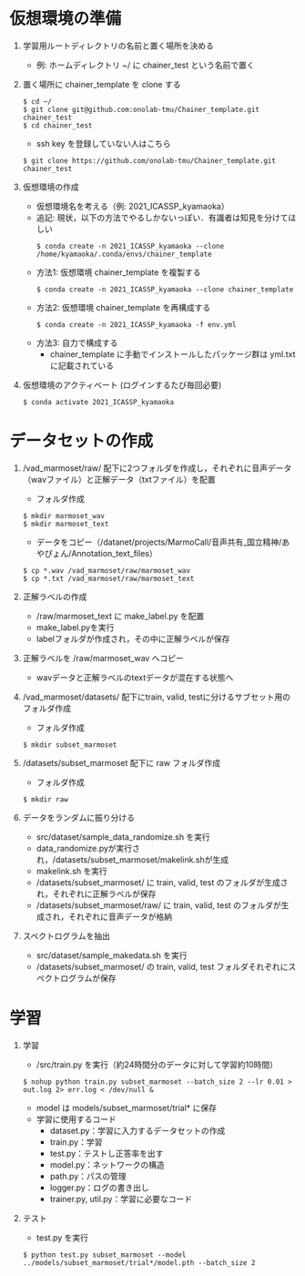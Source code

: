 <!-- -*- coding: utf-8 -*- -->

# 仮想環境の準備
1. 学習用ルートディレクトリの名前と置く場所を決める
    - 例: ホームディレクトリ ~/ に chainer_test という名前で置く

1. 置く場所に chainer_template を clone する
   ``` shell
   $ cd ~/
   $ git clone git@github.com:onolab-tmu/Chainer_template.git chainer_test
   $ cd chainer_test
   ```
   - ssh key を登録していない人はこちら
   ``` shell
   $ git clone https://github.com/onolab-tmu/Chainer_template.git chainer_test
   ```

1. 仮想環境の作成
    - 仮想環境名を考える（例: 2021_ICASSP_kyamaoka）
	- 追記: 現状，以下の方法でやるしかないっぽい．有識者は知見を分けてほしい
	    ``` shell
		$ conda create -n 2021_ICASSP_kyamaoka --clone /home/kyamaoka/.conda/envs/chainer_template
		```
    - 方法1: 仮想環境 chainer_template を複製する
	    ``` shell
		$ conda create -n 2021_ICASSP_kyamaoka --clone chainer_template
		```
    - 方法2: 仮想環境 chainer_template を再構成する
	    ``` shell
		$ conda create -n 2021_ICASSP_kyamaoka -f env.yml
		```
	- 方法3: 自力で構成する
	    - chainer_template に手動でインストールしたパッケージ群は yml.txt に記載されている

1. 仮想環境のアクティベート (ログインするたび毎回必要)
    ```
	$ conda activate 2021_ICASSP_kyamaoka
	```


# データセットの作成
1. /vad_marmoset/raw/ 配下に2つフォルダを作成し，それぞれに音声データ（wavファイル）と正解データ（txtファイル）を配置
	- フォルダ作成
	```
	$ mkdir marmoset_wav
	$ mkdir marmoset_text
	```
	- データをコピー（/datanet/projects/MarmoCall/音声共有_国立精神/あやぴょん/Annotation_text_files）
	```
	$ cp *.wav /vad_marmoset/raw/marmoset_wav
	$ cp *.txt /vad_marmoset/raw/marmoset_text
	```

1. 正解ラベルの作成
	- /raw/marmoset_text に make_label.py を配置
	- make_label.pyを実行
	- labelフォルダが作成され，その中に正解ラベルが保存

1. 正解ラベルを /raw/marmoset_wav へコピー
	- wavデータと正解ラベルのtextデータが混在する状態へ

1. /vad_marmoset/datasets/ 配下にtrain, valid, testに分けるサブセット用のフォルダ作成
	- フォルダ作成
	```
	$ mkdir subset_marmoset
	```

1. /datasets/subset_marmoset 配下に raw フォルダ作成
	- フォルダ作成
	```
	$ mkdir raw
	```

1. データをランダムに振り分ける
	- src/dataset/sample_data_randomize.sh を実行
	- data_randomize.pyが実行され，/datasets/subset_marmoset/makelink.shが生成
	- makelink.sh を実行
	- /datasets/subset_marmoset/ に train, valid, test のフォルダが生成され，それぞれに正解ラベルが保存
	- /datasets/subset_marmoset/raw/ に train, valid, test のフォルダが生成され，それぞれに音声データが格納

1. スペクトログラムを抽出
	- src/dataset/sample_makedata.sh を実行
	- /datasets/subset_marmoset/ の train, valid, test フォルダそれぞれにスペクトログラムが保存


# 学習
1. 学習
    - /src/train.py を実行（約24時間分のデータに対して学習約10時間）
    ```
    $ nohup python train.py subset_marmoset --batch_size 2 --lr 0.01 > out.log 2> err.log < /dev/null &
    ```
    - model は models/subset_marmoset/trial* に保存
	- 学習に使用するコード
		- dataset.py：学習に入力するデータセットの作成
		- train.py：学習
		- test.py：テストし正答率を出す
		- model.py：ネットワークの構造
		- path.py：パスの管理
		- logger.py：ログの書き出し
		- trainer.py, util.py：学習に必要なコード

1. テスト
	- test.py を実行
	```
    $ python test.py subset_marmoset --model ../models/subset_marmoset/trial*/model.pth --batch_size 2
    ```